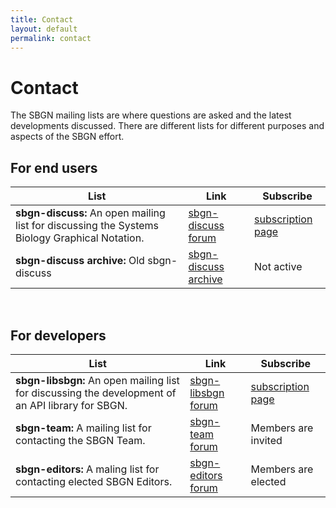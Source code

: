 ```yaml
---
title: Contact
layout: default
permalink: contact
---
```


# Contact

The SBGN mailing lists are where questions are asked and the latest developments discussed. There are different lists for different purposes and aspects of the SBGN effort.

## For end users

 List | Link | Subscribe
--|--|--
**sbgn-discuss:** An open mailing list for discussing the Systems Biology Graphical Notation. | [sbgn-discuss forum](https://groups.google.com/forum/#!forum/sbgn-discuss) | [subscription page](https://groups.google.com/forum/#!forum/sbgn-discuss) <br />
**sbgn-discuss archive:** Old sbgn-discuss | [sbgn-discuss archive](https://lists.caltech.edu/pipermail/sbgn-discuss/) | Not active

<br />

## For developers

 List | Link | Subscribe
--|--|--
**sbgn-libsbgn:** An open mailing list for discussing the development of an API library for SBGN. | [sbgn-libsbgn forum](http://sourceforge.net/mailarchive/forum.php?forum_name=sbgn-libsbgn) | [subscription page](https://lists.sourceforge.net/lists/listinfo/sbgn-libsbgn)
**sbgn-team:** A mailing list for contacting the SBGN Team. | [sbgn-team forum](https://groups.google.com/forum/#!forum/sbgn-team) | Members are invited
**sbgn-editors:** A maling list for contacting elected SBGN Editors. | [sbgn-editors forum](https://groups.google.com/forum/#!forum/sbgn-editors) | Members are elected
